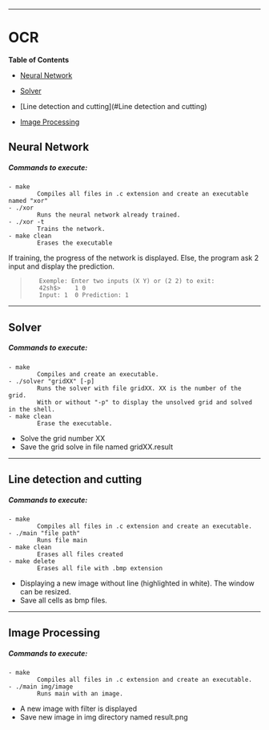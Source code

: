 
------------
# OCR

**Table of Contents**
  - [Neural Network](#neural-network)
  
  - [Solver](#solver)
  
  - [Line detection and cutting](#Line detection and cutting)
  
  - [Image Processing](#image-processing)


## Neural Network
##### Commands to execute:
	- make             
			Compiles all files in .c extension and create an executable named "xor"
    - ./xor           
        	Runs the neural network already trained.
    - ./xor -t         
        	Trains the network.
    - make clean       
  			Erases the executable

If training, the progress of the network is displayed.
Else, the program ask 2 input and display the prediction.
>        Exemple: Enter two inputs (X Y) or (2 2) to exit:
>        42sh$>    1 0 
>        Input: 1  0 Prediction: 1
------------
## Solver
##### Commands to execute:

 	- make
 			Compiles and create an executable.
	- ./solver "gridXX" [-p]
 			Runs the solver with file gridXX. XX is the number of the grid.
			With or without "-p" to display the unsolved grid and solved in the shell.
 	- make clean
 			Erase the executable.

- Solve the grid number XX
- Save the grid solve in file named gridXX.result

------------


## Line detection and cutting
##### Commands to execute:
	- make
  			Compiles all files in .c extension and create an executable.
	- ./main "file path"
			Runs file main
	- make clean
			Erases all files created
	- make delete
			Erases all file with .bmp extension

- Displaying a new image without line (highlighted in white). The window can be resized.
- Save all cells as bmp files.
------------
## Image Processing
##### Commands to execute:
    - make
		    Compiles all files in .c extension and create an executable.
    - ./main img/image
           	Runs main with an image.

- A new image with filter is displayed
- Save new image in img directory named result.png
